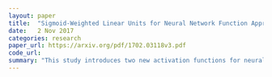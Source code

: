 ```yaml
---
layout: paper
title:  "Sigmoid-Weighted Linear Units for Neural Network Function Approximation in Reinforcement Learning"
date:   2 Nov 2017
categories: research
paper_url: https://arxiv.org/pdf/1702.03118v3.pdf
code_url: 
summary: "This study introduces two new activation functions for neural networks in reinforcement learning, the sigmoid-weighted linear unit (SiLU) and its derivative (dSiLU), and challenges the need for experience replay and separate target networks in deep reinforcement learning. By employing on-policy learning with eligibility traces and softmax action selection, the study achieves state-of-the-art results in stochastic SZ-Tetris and a small-board Tetris using TD(λ) learning and shallow dSiLU network agents. Furthermore, it outperforms the DQN algorithm in the Atari 2600 domain with a deep Sarsa(λ) agent utilizing SiLU and dSiLU hidden units, suggesting a competitive alternative to traditional DQN approaches."
---
```


